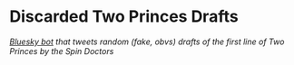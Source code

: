 # Discarded Two Princes Drafts

*[Bluesky bot](https://bsky.app/profile/twoprincesdrafts.bsky.social) that tweets random (fake, obvs) drafts of the first line of Two Princes by the Spin Doctors*

